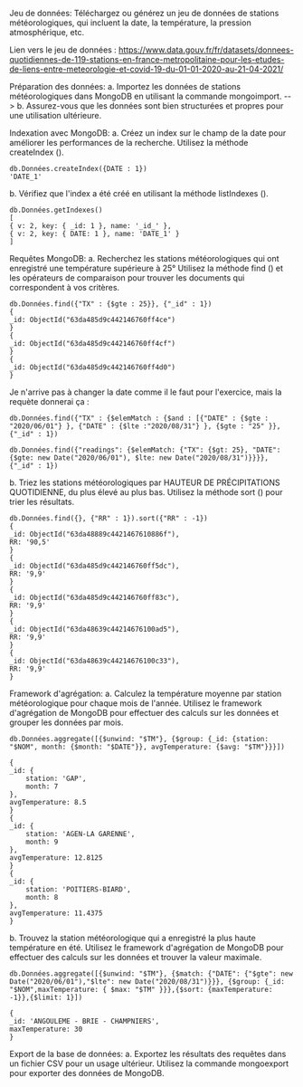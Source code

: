 Jeu de données: Téléchargez ou générez un jeu de données de stations météorologiques, qui incluent la date, la température, la pression atmosphérique, etc.

Lien vers le jeu de données : https://www.data.gouv.fr/fr/datasets/donnees-quotidiennes-de-119-stations-en-france-metropolitaine-pour-les-etudes-de-liens-entre-meteorologie-et-covid-19-du-01-01-2020-au-21-04-2021/

Préparation des données:
a. Importez les données de stations météorologiques dans MongoDB en utilisant la commande mongoimport. -->
b. Assurez-vous que les données sont bien structurées et propres pour une utilisation ultérieure.

Indexation avec MongoDB:
a. Créez un index sur le champ de la date pour améliorer les performances de la recherche. Utilisez la méthode createIndex ().
    
    db.Données.createIndex({DATE : 1})
    'DATE_1'
   

b. Vérifiez que l'index a été créé en utilisant la méthode listIndexes ().
    
    db.Données.getIndexes()
    [
    { v: 2, key: { _id: 1 }, name: '_id_' },
    { v: 2, key: { DATE: 1 }, name: 'DATE_1' }
    ]
   
Requêtes MongoDB:
a. Recherchez les stations météorologiques qui ont enregistré une température supérieure à 25° <!-- pendant les mois d'été (juin à août).  --> Utilisez la méthode find () et les opérateurs de comparaison pour trouver les documents qui correspondent à vos critères.
    
    db.Données.find({"TX" : {$gte : 25}}, {"_id" : 1})
    {
    _id: ObjectId("63da485d9c442146760ff4ce")
    }
    {
    _id: ObjectId("63da485d9c442146760ff4cf")
    }
    {
    _id: ObjectId("63da485d9c442146760ff4d0")
    }

Je n'arrive pas à changer la date comme il le faut pour l'exercice, mais la requète donnerai ça :
            
    db.Données.find({"TX" : {$elemMatch : {$and : [{"DATE" : {$gte : "2020/06/01"} }, {"DATE" : {$lte :"2020/08/31"} }, {$gte : "25" }}, {"_id" : 1})

    db.Données.find({"readings": {$elemMatch: {"TX": {$gt: 25}, "DATE": {$gte: new Date("2020/06/01"), $lte: new Date("2020/08/31")}}}}, {"_id" : 1})

b. Triez les stations météorologiques par HAUTEUR DE PRÉCIPITATIONS QUOTIDIENNE, du plus élevé au plus bas. Utilisez la méthode sort () pour trier les résultats.
    
    db.Données.find({}, {"RR" : 1}).sort({"RR" : -1})
    {
    _id: ObjectId("63da48889c4421467610886f"),
    RR: '90,5'
    }
    {
    _id: ObjectId("63da485d9c442146760ff5dc"),
    RR: '9,9'
    }
    {
    _id: ObjectId("63da485d9c442146760ff83c"),
    RR: '9,9'
    }
    {
    _id: ObjectId("63da48639c44214676100ad5"),
    RR: '9,9'
    }
    {
    _id: ObjectId("63da48639c44214676100c33"),
    RR: '9,9'
    }
   

Framework d'agrégation:
a. Calculez la température moyenne par station météorologique pour chaque mois de l'année. Utilisez le framework d'agrégation de MongoDB pour effectuer des calculs sur les données et grouper les données par mois.

    db.Données.aggregate([{$unwind: "$TM"}, {$group: {_id: {station: "$NOM", month: {$month: "$DATE"}}, avgTemperature: {$avg: "$TM"}}}])
    
    {
    _id: {
        station: 'GAP',
        month: 7
    },
    avgTemperature: 8.5
    }
    {
    _id: {
        station: 'AGEN-LA GARENNE',
        month: 9
    },
    avgTemperature: 12.8125
    }
    {
    _id: {
        station: 'POITIERS-BIARD',
        month: 8
    },
    avgTemperature: 11.4375
    }


b. Trouvez la station météorologique qui a enregistré la plus haute température en été.  Utilisez le framework d'agrégation de MongoDB pour effectuer des calculs sur les données et trouver la valeur maximale.

    db.Données.aggregate([{$unwind: "$TM"}, {$match: {"DATE": {"$gte": new Date("2020/06/01"),"$lte": new Date("2020/08/31")}}}, {$group: {_id: "$NOM",maxTemperature: { $max: "$TM" }}},{$sort: {maxTemperature: -1}},{$limit: 1}]) 
    
    {
    _id: 'ANGOULEME - BRIE - CHAMPNIERS',
    maxTemperature: 30
    }


Export de la base de données:
a. Exportez les résultats des requêtes dans un fichier CSV pour un usage ultérieur. Utilisez la commande mongoexport pour exporter des données de MongoDB.